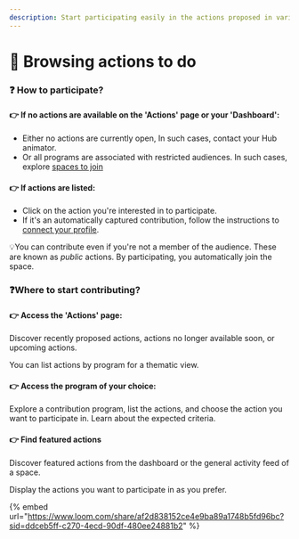 ```yaml
---
description: Start participating easily in the actions proposed in various programs.
---
```


# 🔎 Browsing actions to do

### :question: How to participate? <a href="#comment-participer" id="comment-participer"></a>

#### ​👉 If no actions are available on the 'Actions' page or your 'Dashboard':

* Either no actions are currently open, In such cases, contact your Hub animator.
* Or all programs are associated with restricted audiences. In such cases, explore [spaces to join](../collaborating-in-spaces/)

#### ​👉 If actions are listed:

* Click on the action you're interested in to participate.
* If it's an automatically captured contribution, follow the instructions to [connect your profile](../setting-up-your-account/connecting-your-apps/).

​💡You can contribute even if you're not a member of the audience. These are known as _public_ actions. By participating, you automatically join the space.

### ​❓Where to start contributing? <a href="#comment-contribuer" id="comment-contribuer"></a>

#### 👉 **Access the 'Actions' page:**

Discover recently proposed actions, actions no longer available soon, or upcoming actions.&#x20;

You can list actions by program for a thematic view.

#### 👉 **Access the program of your choice:**

Explore a contribution program, list the actions, and choose the action you want to participate in. Learn about the expected criteria.

#### 👉 Find featured actions

Discover featured actions from the dashboard or the general activity feed of a space.&#x20;

Display the actions you want to participate in as you prefer.



{% embed url="https://www.loom.com/share/af2d838152ce4e9ba89a1748b5fd96bc?sid=ddceb5ff-c270-4ecd-90df-480ee24881b2" %}



